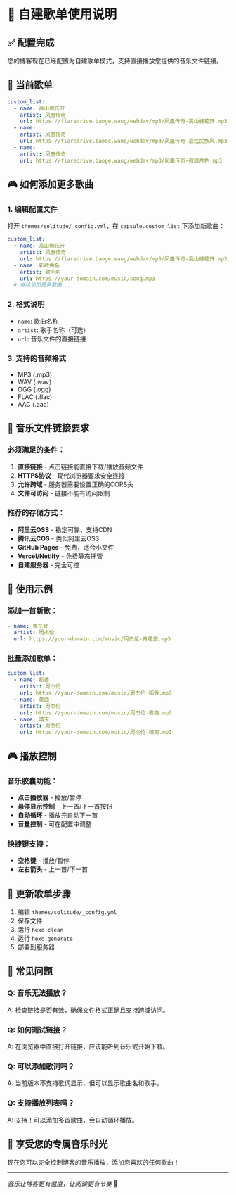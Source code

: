# 🎵 自建歌单使用说明

## ✅ **配置完成**

您的博客现在已经配置为自建歌单模式，支持直接播放您提供的音乐文件链接。

## 🎯 **当前歌单**

```yaml
custom_list:
  - name: 高山槐花开
    artist: 凤凰传奇
    url: https://flaredrive.baoge.wang/webdav/mp3/凤凰传奇-高山槐花开.mp3
  - name: 
    artist: 凤凰传奇
    url: https://flaredrive.baoge.wang/webdav/mp3/凤凰传奇-最炫民族风.mp3
  - name: 
    artist: 凤凰传奇
    url: https://flaredrive.baoge.wang/webdav/mp3/凤凰传奇-荷塘月色.mp3
```

## 🎮 **如何添加更多歌曲**

### 1. 编辑配置文件
打开 `themes/solitude/_config.yml`，在 `capsule.custom_list` 下添加新歌曲：

```yaml
custom_list:
  - name: 高山槐花开
    artist: 凤凰传奇
    url: https://flaredrive.baoge.wang/webdav/mp3/凤凰传奇-高山槐花开.mp3
  - name: 新歌曲名
    artist: 歌手名
    url: https://your-domain.com/music/song.mp3
  # 继续添加更多歌曲...
```

### 2. 格式说明
- `name`: 歌曲名称
- `artist`: 歌手名称（可选）
- `url`: 音乐文件的直接链接

### 3. 支持的音频格式
- MP3 (.mp3)
- WAV (.wav)
- OGG (.ogg)
- FLAC (.flac)
- AAC (.aac)

## 🔧 **音乐文件链接要求**

### 必须满足的条件：
1. **直接链接** - 点击链接能直接下载/播放音频文件
2. **HTTPS协议** - 现代浏览器要求安全连接
3. **允许跨域** - 服务器需要设置正确的CORS头
4. **文件可访问** - 链接不能有访问限制

### 推荐的存储方式：
- **阿里云OSS** - 稳定可靠，支持CDN
- **腾讯云COS** - 类似阿里云OSS
- **GitHub Pages** - 免费，适合小文件
- **Vercel/Netlify** - 免费静态托管
- **自建服务器** - 完全可控

## 🎵 **使用示例**

### 添加一首新歌：
```yaml
- name: 青花瓷
  artist: 周杰伦
  url: https://your-domain.com/music/周杰伦-青花瓷.mp3
```

### 批量添加歌单：
```yaml
custom_list:
  - name: 稻香
    artist: 周杰伦
    url: https://your-domain.com/music/周杰伦-稻香.mp3
  - name: 夜曲
    artist: 周杰伦
    url: https://your-domain.com/music/周杰伦-夜曲.mp3
  - name: 晴天
    artist: 周杰伦
    url: https://your-domain.com/music/周杰伦-晴天.mp3
```

## 🎮 **播放控制**

### 音乐胶囊功能：
- **点击播放器** - 播放/暂停
- **悬停显示控制** - 上一首/下一首按钮
- **自动循环** - 播放完自动下一首
- **音量控制** - 可在配置中调整

### 快捷键支持：
- **空格键** - 播放/暂停
- **左右箭头** - 上一首/下一首

## 🔄 **更新歌单步骤**

1. 编辑 `themes/solitude/_config.yml`
2. 保存文件
3. 运行 `hexo clean`
4. 运行 `hexo generate`
5. 部署到服务器

## 🐛 **常见问题**

### Q: 音乐无法播放？
A: 检查链接是否有效，确保文件格式正确且支持跨域访问。

### Q: 如何测试链接？
A: 在浏览器中直接打开链接，应该能听到音乐或开始下载。

### Q: 可以添加歌词吗？
A: 当前版本不支持歌词显示，但可以显示歌曲名和歌手。

### Q: 支持播放列表吗？
A: 支持！可以添加多首歌曲，会自动循环播放。

## 🎉 **享受您的专属音乐时光**

现在您可以完全控制博客的音乐播放，添加您喜欢的任何歌曲！

---

*音乐让博客更有温度，让阅读更有节奏* 🎵 